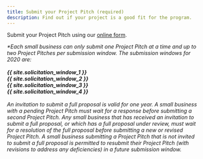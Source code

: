 ```yaml
---
title: Submit your Project Pitch (required)
description: Find out if your project is a good fit for the program. 
---
```


Submit your Project Pitch using our [online form](https://nsfgov.secure.force.com/sbir/).

<em>*Each small business can only submit one Project Pitch at a time and up to two Project Pitches per submission window. The submission windows for 2020 are:<br/>
 <br/>
**{{ site.solicitation_window_1 }}<br/>
{{ site.solicitation_window_2 }}<br/>
{{ site.solicitation_window_3 }}<br/> 
{{ site.solicitation_window_4 }}<br/><br/>** 
  </em>
<i>An invitation to submit a full proposal is valid for one year. A small business with a pending Project Pitch must wait for a response before submitting a second Project Pitch. Any small business that has received an invitation to submit a full proposal, or which has a full proposal under review, must wait for a resolution of the full proposal before submitting a new or revised Project Pitch. A small business submitting a Project Pitch that is not invited to submit a full proposal is permitted to resubmit their Project Pitch (with revisions to address any deficiencies) in a future submission window.</i>
